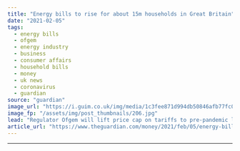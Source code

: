 ```yaml
---
title: "Energy bills to rise for about 15m households in Great Britain"
date: "2021-02-05"
tags: 
  - energy bills
  - ofgem
  - energy industry
  - business
  - consumer affairs
  - household bills
  - money
  - uk news
  - coronavirus
  - guardian
source: "guardian"
image_url: "https://i.guim.co.uk/img/media/1c3fee871d994db50846afb77fc01100a1c92dc7/24_37_4198_2518/master/4198.jpg?width=460&quality=85&auto=format&fit=max&s=4e279a802044905c8f323d9c7a9d093d"
image_fp: "/assets/img/post_thumbnails/206.jpg"
lead: "Regulator Ofgem will lift price cap on tariffs to pre-pandemic levelsHow to beat UK energy price rises and lower your billsEnergy bills will rise for about 15 million households in Great Britain from April after the regulator, Ofgem, lifted the price..."
article_url: "https://www.theguardian.com/money/2021/feb/05/energy-bills-to-rise-for-about-15m-uk-households-ofgem-price-cap-tariffs"
---
```


---
